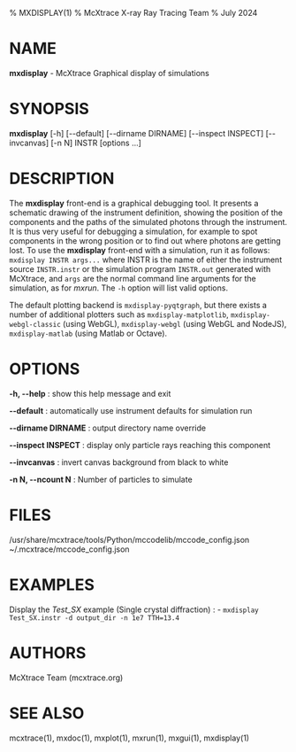 % MXDISPLAY(1)
% McXtrace X-ray Ray Tracing Team
% July 2024

# NAME

**mxdisplay** - McXtrace Graphical display of simulations

# SYNOPSIS

**mxdisplay** [-h] [--default] [--dirname DIRNAME] [--inspect INSPECT] [--invcanvas] [-n N] INSTR [options ...]

# DESCRIPTION

The **mxdisplay** front-end is a graphical debugging tool. It presents a
schematic drawing of the instrument definition, showing the position of the
components and the paths of the simulated photons through the instrument. It is
thus very useful for debugging a simulation, for example to spot components in
the wrong position or to find out where photons are getting lost. To use the
**mxdisplay** front-end with a simulation, run it as follows: 
`mxdisplay INSTR args...` where INSTR is the name of either the instrument 
source `INSTR.instr` or the simulation program `INSTR.out` generated with
McXtrace, and `args` are the normal command line arguments for the simulation,
as for *mxrun*. The `-h` option will list valid options.

The default plotting backend is `mxdisplay-pyqtgraph`, but there exists a number of additional plotters such as `mxdisplay-matplotlib`, `mxdisplay-webgl-classic` (using WebGL), `mxdisplay-webgl` (using WebGL and NodeJS), `mxdisplay-matlab` (using Matlab or Octave).

# OPTIONS

**-h, --help**
:   show this help message and exit

**--default**
:   automatically use instrument defaults for simulation run

**--dirname DIRNAME**
:   output directory name override

**--inspect INSPECT**
:   display only particle rays reaching this component

**--invcanvas**
:   invert canvas background from black to white

**-n N, --ncount N**
:   Number of particles to simulate

# FILES

/usr/share/mcxtrace/tools/Python/mccodelib/mccode_config.json
~/.mcxtrace/mccode_config.json

# EXAMPLES

Display the *Test_SX* example (Single crystal diffraction)
:   - `mxdisplay Test_SX.instr -d output_dir -n 1e7 TTH=13.4`

# AUTHORS

McXtrace Team (mcxtrace.org)

# SEE ALSO

mcxtrace(1), mxdoc(1), mxplot(1), mxrun(1), mxgui(1), mxdisplay(1)

